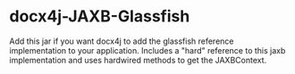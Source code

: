 docx4j-JAXB-Glassfish
=========================

Add this jar if you want docx4j to add the glassfish reference implementation to your application. Includes a "hard" reference to this jaxb implementation and uses hardwired methods to get the JAXBContext.
